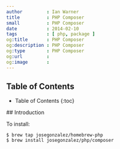 ```yaml
---
author         : Ian Warner
title          : PHP Composer
small          : PHP Composer
date           : 2014-02-10
tags           : [ php, package ]
og:title       : PHP Composer
og:description : PHP Composer
og:type        : PHP Composer
og:url         :
og:image       :
---
```


## Table of Contents

* Table of Contents
{:toc}

## Introduction

To install:

    $ brew tap josegonzalez/homebrew-php
    $ brew install josegonzalez/php/composer
